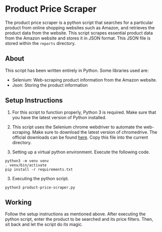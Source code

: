 # Product Price Scraper

The product price scraper is a python script that searches for a particular product from online shopping websites such as Amazon, and retrieves the product data from the website. This script scrapes essential product data from the Amazon website and stores it in JSON format. This JSON file is stored within the ```reports``` directory.

## About

This script has been written entirely in Python. Some libraries used are:

* Selenium: Web-scraping product information from the Amazon website.
* Json: Storing the product information

## Setup Instructions

1. For this script to function properly, Python 3 is required. Make sure that you have the latest version of Python installed.

1. This script uses the Selenium chrome webdriver to automate the web-scraping. Make sure to download the latest version of chromedrive. The official downloads can be found [here](https://chromedriver.chromium.org/downloads). Copy this file into the current directory.

2. Setting up a virtual python environment. Execute the following code.
```buildoutcfg
python3 -m venv venv
. venv/bin/activate
pip install -r requirements.txt
```

3. Executing the python script.
```buildoutcfg
python3 product-price-scraper.py
```

## Working

Follow the setup instructions as mentioned above. After executing the python script, enter the product to be searched and its price filters. Then, sit back and let the script do its magic.
